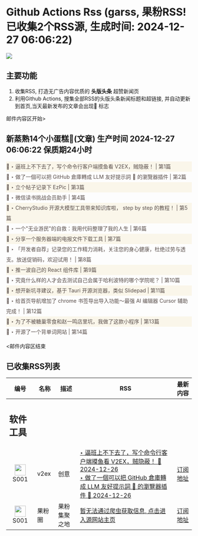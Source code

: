 # Github Actions Rss (garss, 果粉RSS! 已收集2个RSS源, 生成时间: 2024-12-27 06:06:22)

![](https://cdn.jsdelivr.net/gh/xinkeji/garss/_media/ga-rss.png)



## 主要功能
1. 收集RSS, 打造无广告内容优质的 **头版头条** 超赞新闻页
2. 利用Github Actions, 搜集全部RSS的头版头条新闻标题和超链接, 并自动更新到首页,当天最新发布的文章会出现🌈 标志

邮件内容区开始>
<h2>新蒸熟14个小蛋糕🍰(文章) 生产时间 2024-12-27 06:06:22 保质期24小时</h2>

<div style='line-height:3;background-color:#FAF6EA;' ><a href='https://www.v2ex.com/t/1100459#reply43' style="line-height:2;text-decoration:none;display:block;color:#584D49;">🌈 ‣ 逼班上不下去了，写个命令行客户端摸鱼看 V2EX，贼隐蔽！ | 第1篇</a></div><div style='line-height:3;' ><a href='https://www.v2ex.com/t/1100561#reply0' style="line-height:2;text-decoration:none;display:block;color:#584D49;">🌈 ‣ 做了一個可以把 GitHub 倉庫轉成 LLM 友好提示詞 📝 的瀏覽器插件 | 第2篇</a></div><div style='line-height:3;background-color:#FAF6EA;' ><a href='https://www.v2ex.com/t/1100538#reply1' style="line-height:2;text-decoration:none;display:block;color:#584D49;">🌈 ‣ 立个帖子记录下 EzPic | 第3篇</a></div><div style='line-height:3;' ><a href='https://www.v2ex.com/t/1100508#reply5' style="line-height:2;text-decoration:none;display:block;color:#584D49;">🌈 ‣ 微信读书挑战会员助手 | 第4篇</a></div><div style='line-height:3;background-color:#FAF6EA;' ><a href='https://www.v2ex.com/t/1100498#reply7' style="line-height:2;text-decoration:none;display:block;color:#584D49;">🌈 ‣ CherryStudio 开源大模型工具带来知识库啦， step by step 的教程！ | 第5篇</a></div><div style='line-height:3;' ><a href='https://www.v2ex.com/t/1100466#reply14' style="line-height:2;text-decoration:none;display:block;color:#584D49;">🌈 ‣ 一个"无业游民"的自救：我用代码整理了我的人生 | 第6篇</a></div><div style='line-height:3;background-color:#FAF6EA;' ><a href='https://www.v2ex.com/t/1100439#reply10' style="line-height:2;text-decoration:none;display:block;color:#584D49;">🌈 ‣ 分享一个服务器端的电报文件下载工具 | 第7篇</a></div><div style='line-height:3;' ><a href='https://www.v2ex.com/t/1100383#reply23' style="line-height:2;text-decoration:none;display:block;color:#584D49;">🌈 ‣ 「开发者自荐」记录您的工作精力消耗，关注您的身心健康，杜绝过劳与透支。放送促销码，欢迎试用！ | 第8篇</a></div><div style='line-height:3;background-color:#FAF6EA;' ><a href='https://www.v2ex.com/t/1100494#reply5' style="line-height:2;text-decoration:none;display:block;color:#584D49;">🌈 ‣ 推一波自己的 React 组件库 | 第9篇</a></div><div style='line-height:3;' ><a href='https://www.v2ex.com/t/1100475#reply1' style="line-height:2;text-decoration:none;display:block;color:#584D49;">🌈 ‣ 究竟什么样的人才会去测试自己会属于哈利波特的哪个学院呢？ | 第10篇</a></div><div style='line-height:3;background-color:#FAF6EA;' ><a href='https://www.v2ex.com/t/1100485#reply0' style="line-height:2;text-decoration:none;display:block;color:#584D49;">🌈 ‣ 想开新坑寻建议，基于 Tauri 开源浏览器，类似 Slidepad | 第11篇</a></div><div style='line-height:3;' ><a href='https://www.v2ex.com/t/1100536#reply0' style="line-height:2;text-decoration:none;display:block;color:#584D49;">🌈 ‣ 给首页导航增加了 chrome 书签导出导入功能～最强 AI 编辑器 Cursor 辅助完成！ | 第12篇</a></div><div style='line-height:3;background-color:#FAF6EA;' ><a href='https://www.v2ex.com/t/1100464#reply4' style="line-height:2;text-decoration:none;display:block;color:#584D49;">🌈 ‣ 为了不被糖巢零食和赵一鸣店里坑，我做了这款小程序 | 第13篇</a></div><div style='line-height:3;' ><a href='https://www.v2ex.com/t/1100433#reply3' style="line-height:2;text-decoration:none;display:block;color:#584D49;">🌈 ‣ 开源了一个背单词网站 | 第14篇</a></div>

<邮件内容区结束

## 已收集RSS列表

| 编号 | 名称 | 描述 | RSS | 最新内容 |
| --- | --- | --- | --- | --- |
| <h2 id="软件工具">软件工具</h2> |  |   |  |  |
| <div id="S001" style="text-align: center;"><img src="https://cdn.jsdelivr.net/gh/zhaoolee/garss/_media/favicon/S001.png" width="30px" style="width:30px;height: auto;"/><br><span>S001</span></div> | v2ex | 创意 | [‣ 逼班上不下去了，写个命令行客户端摸鱼看 V2EX，贼隐蔽！ 🌈 2024-12-26](https://www.v2ex.com/t/1100459#reply43)<br/>[‣ 做了一個可以把 GitHub 倉庫轉成 LLM 友好提示詞 📝 的瀏覽器插件 🌈 2024-12-26](https://www.v2ex.com/t/1100561#reply0) | [订阅地址](https://www.v2ex.com/feed/tab/creative.xml) |
| <div id="S001" style="text-align: center;"><img src="https://cdn.jsdelivr.net/gh/zhaoolee/garss/_media/favicon/S001.png" width="30px" style="width:30px;height: auto;"/><br><span>S001</span></div> | 果粉圈 | 果粉集聚之地 | [暂无法通过爬虫获取信息, 点击进入源网站主页](https://g0f.cn) | [订阅地址](https://g0f.cn/rss.xml) |



